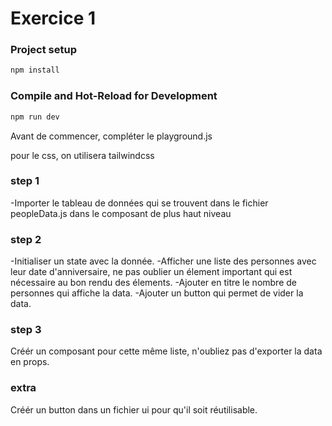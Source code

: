 # Exercice 1

### Project setup

```sh
npm install
```

### Compile and Hot-Reload for Development

```sh
npm run dev
```

Avant de commencer, compléter le playground.js

pour le css, on utilisera tailwindcss

### step 1

-Importer le tableau de données qui se trouvent dans le fichier peopleData.js
dans le composant de plus haut niveau

### step 2

-Initialiser un state avec la donnée. -Afficher une liste des personnes avec
leur date d'anniversaire, ne pas oublier un élement important qui est nécessaire
au bon rendu des élements. -Ajouter en titre le nombre de personnes qui affiche
la data. -Ajouter un button qui permet de vider la data.

### step 3

Créér un composant pour cette même liste, n'oubliez pas d'exporter la data en
props.

### extra

Créér un button dans un fichier ui pour qu'il soit réutilisable.
